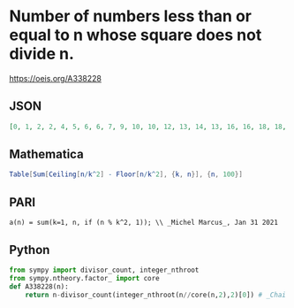 # Number of numbers less than or equal to n whose square does not divide n\.
https://oeis.org/A338228
## JSON
```JSON
[0, 1, 2, 2, 4, 5, 6, 6, 7, 9, 10, 10, 12, 13, 14, 13, 16, 16, 18, 18, 20, 21, 22, 22, 23, 25, 25, 26, 28, 29, 30, 29, 32, 33, 34, 32, 36, 37, 38, 38, 40, 41, 42, 42, 43, 45, 46, 45, 47, 48, 50, 50, 52, 52, 54, 54, 56, 57, 58, 58, 60, 61, 61, 60, 64, 65, 66, 66, 68, 69, 70, 68, 72]
```
## Mathematica
```Mathematica
Table[Sum[Ceiling[n/k^2] - Floor[n/k^2], {k, n}], {n, 100}]
```
## PARI
```PARI
a(n) = sum(k=1, n, if (n % k^2, 1)); \\ _Michel Marcus_, Jan 31 2021
```
## Python
```Python
from sympy import divisor_count, integer_nthroot
from sympy.ntheory.factor_ import core
def A338228(n):
    return n-divisor_count(integer_nthroot(n//core(n,2),2)[0]) # _Chai Wah Wu_, Feb 01 2021
```
